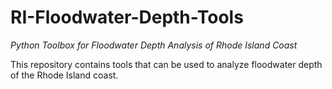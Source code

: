 # RI-Floodwater-Depth-Tools
*Python Toolbox for Floodwater Depth Analysis of Rhode Island Coast*


This repository contains tools that can be used to analyze floodwater depth of the Rhode Island coast.
